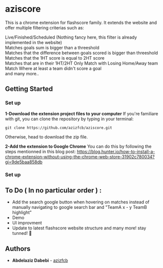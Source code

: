 # aziscore
This is a chrome extension for flashscore family. It extends the website and offer multiple filtering criterias such as:

Live/Finished/Scheduled (Nothing fancy here, this filter is already implemented in the website)  
Matches goals sum is bigger than a threeshold  
Matches that the difference between goals scored is bigger than threeshold  
Matches that the 1HT score is equal to 2HT score  
Matches that are in their 1HT/2HT Only
Match with Losing Home/Away team  
Match Where at least a team didn't score a goal  
and many more..

## Getting Started

### Set up

**1-Download the extension project files to your computer**
If you're familiare with git, you can clone the repository by typing in your terminal:
```
git clone https://github.com/azizfcb/aziscore.git
```
Otherwise, head to download the zip file.

**2-Add the extension to Google Chrome**
You can do this by following the steps mentionned in this blog post:
https://blog.hunter.io/how-to-install-a-chrome-extension-without-using-the-chrome-web-store-31902c780034?gi=9de5baa858db

### Set up

## To Do ( In no particular order ) :
* Add the search google button when hovering on matches instead of manually navigating to google search bar and "TeamA x - y TeamB highlight"
* Demo
* UI improvment
* Update to latest flashscore website structure
and many more! stay tunned! 👀

## Authors

* **Abdelaziz Dabebi** - [azizfcb](https://github.com/azizfcb)
